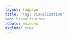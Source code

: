 ```yaml
---
layout: tagpage
title: "Tag: Visualization"
tag: Visualization
robots: noindex
exclude: true
---
```

